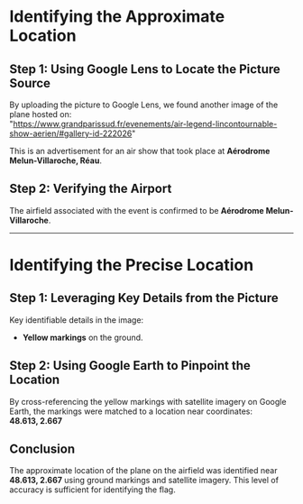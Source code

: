 # Identifying the Approximate Location

## Step 1: Using Google Lens to Locate the Picture Source

By uploading the picture to Google Lens, we found another image of the plane hosted on:  
"https://www.grandparissud.fr/evenements/air-legend-lincontournable-show-aerien/#gallery-id-222026"

This is an advertisement for an air show that took place at **Aérodrome Melun-Villaroche, Réau**.

## Step 2: Verifying the Airport

The airfield associated with the event is confirmed to be **Aérodrome Melun-Villaroche**.

---

# Identifying the Precise Location

## Step 1: Leveraging Key Details from the Picture

Key identifiable details in the image:
- **Yellow markings** on the ground.

## Step 2: Using Google Earth to Pinpoint the Location

By cross-referencing the yellow markings with satellite imagery on Google Earth, the markings were matched to a location near coordinates:  
**48.613, 2.667**

## Conclusion

The approximate location of the plane on the airfield was identified near **48.613, 2.667** using ground markings and satellite imagery. This level of accuracy is sufficient for identifying the flag.
